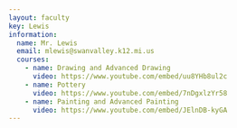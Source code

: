 ```yaml
---
layout: faculty
key: Lewis
information:
  name: Mr. Lewis
  email: mlewis@swanvalley.k12.mi.us
  courses:
    - name: Drawing and Advanced Drawing
      video: https://www.youtube.com/embed/uu8YHb8ul2c
    - name: Pottery
      video: https://www.youtube.com/embed/7nDgxlzYr58
    - name: Painting and Advanced Painting
      video: https://www.youtube.com/embed/JElnDB-kyGA
---
```

